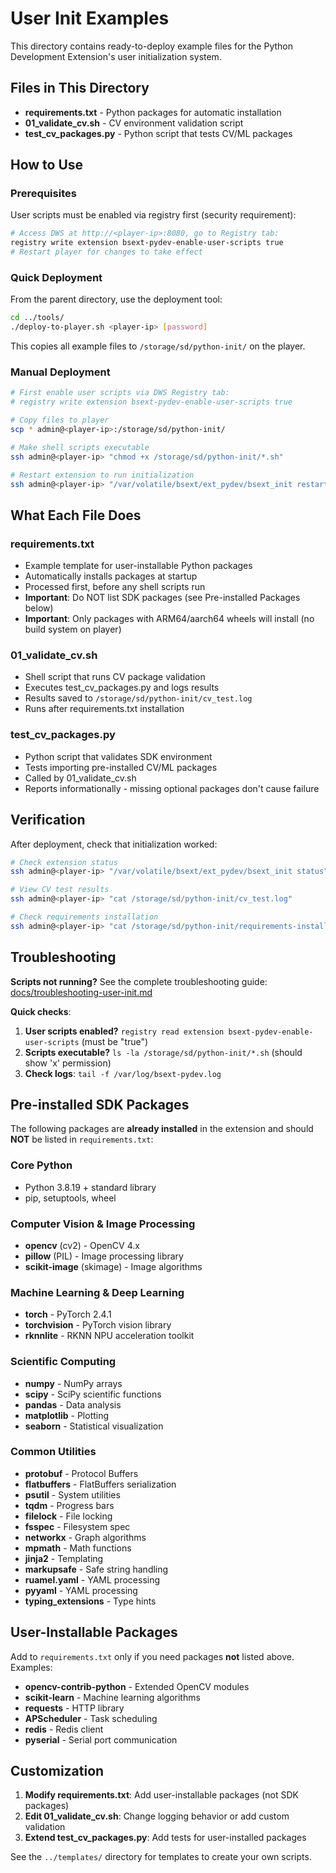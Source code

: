 # User Init Examples

This directory contains ready-to-deploy example files for the Python Development Extension's user initialization system.

## Files in This Directory

- **requirements.txt** - Python packages for automatic installation
- **01_validate_cv.sh** - CV environment validation script  
- **test_cv_packages.py** - Python script that tests CV/ML packages

## How to Use

### Prerequisites

User scripts must be enabled via registry first (security requirement):

```bash
# Access DWS at http://<player-ip>:8080, go to Registry tab:
registry write extension bsext-pydev-enable-user-scripts true
# Restart player for changes to take effect
```

### Quick Deployment

From the parent directory, use the deployment tool:

```bash
cd ../tools/
./deploy-to-player.sh <player-ip> [password]
```

This copies all example files to `/storage/sd/python-init/` on the player.

### Manual Deployment

```bash
# First enable user scripts via DWS Registry tab:
# registry write extension bsext-pydev-enable-user-scripts true

# Copy files to player
scp * admin@<player-ip>:/storage/sd/python-init/

# Make shell scripts executable
ssh admin@<player-ip> "chmod +x /storage/sd/python-init/*.sh"

# Restart extension to run initialization
ssh admin@<player-ip> "/var/volatile/bsext/ext_pydev/bsext_init restart"
```

## What Each File Does

### requirements.txt
- Example template for user-installable Python packages
- Automatically installs packages at startup
- Processed first, before any shell scripts run
- **Important**: Do NOT list SDK packages (see Pre-installed Packages below)
- **Important**: Only packages with ARM64/aarch64 wheels will install (no build system on player)

### 01_validate_cv.sh  
- Shell script that runs CV package validation
- Executes test_cv_packages.py and logs results
- Results saved to `/storage/sd/python-init/cv_test.log`
- Runs after requirements.txt installation

### test_cv_packages.py
- Python script that validates SDK environment
- Tests importing pre-installed CV/ML packages
- Called by 01_validate_cv.sh
- Reports informationally - missing optional packages don't cause failure

## Verification

After deployment, check that initialization worked:

```bash
# Check extension status
ssh admin@<player-ip> "/var/volatile/bsext/ext_pydev/bsext_init status"

# View CV test results
ssh admin@<player-ip> "cat /storage/sd/python-init/cv_test.log"

# Check requirements installation
ssh admin@<player-ip> "cat /storage/sd/python-init/requirements-install.log"
```

## Troubleshooting

**Scripts not running?** See the complete troubleshooting guide: [docs/troubleshooting-user-init.md](../../docs/troubleshooting-user-init.md)

**Quick checks**:
1. **User scripts enabled?** `registry read extension bsext-pydev-enable-user-scripts` (must be "true")
2. **Scripts executable?** `ls -la /storage/sd/python-init/*.sh` (should show 'x' permission)
3. **Check logs**: `tail -f /var/log/bsext-pydev.log`

## Pre-installed SDK Packages

The following packages are **already installed** in the extension and should **NOT** be listed in `requirements.txt`:

### Core Python
- Python 3.8.19 + standard library
- pip, setuptools, wheel

### Computer Vision & Image Processing
- **opencv** (cv2) - OpenCV 4.x
- **pillow** (PIL) - Image processing library
- **scikit-image** (skimage) - Image algorithms

### Machine Learning & Deep Learning
- **torch** - PyTorch 2.4.1
- **torchvision** - PyTorch vision library
- **rknnlite** - RKNN NPU acceleration toolkit

### Scientific Computing
- **numpy** - NumPy arrays
- **scipy** - SciPy scientific functions
- **pandas** - Data analysis
- **matplotlib** - Plotting
- **seaborn** - Statistical visualization

### Common Utilities
- **protobuf** - Protocol Buffers
- **flatbuffers** - FlatBuffers serialization
- **psutil** - System utilities
- **tqdm** - Progress bars
- **filelock** - File locking
- **fsspec** - Filesystem spec
- **networkx** - Graph algorithms
- **mpmath** - Math functions
- **jinja2** - Templating
- **markupsafe** - Safe string handling
- **ruamel.yaml** - YAML processing
- **pyyaml** - YAML processing
- **typing_extensions** - Type hints

## User-Installable Packages

Add to `requirements.txt` only if you need packages **not** listed above. Examples:
- **opencv-contrib-python** - Extended OpenCV modules
- **scikit-learn** - Machine learning algorithms
- **requests** - HTTP library
- **APScheduler** - Task scheduling
- **redis** - Redis client
- **pyserial** - Serial port communication

## Customization

1. **Modify requirements.txt**: Add user-installable packages (not SDK packages)
2. **Edit 01_validate_cv.sh**: Change logging behavior or add custom validation
3. **Extend test_cv_packages.py**: Add tests for user-installed packages

See the `../templates/` directory for templates to create your own scripts.